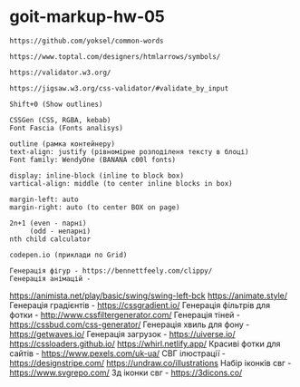 # goit-markup-hw-05

<!-- Слова, часто используемые в CSS-классах -->

    https://github.com/yoksel/common-words

<!-- Tottal (мнемоніки) -->

    https://www.toptal.com/designers/htmlarrows/symbols/

<!-- HTML validator -->

    https://validator.w3.org/

<!-- CSS validator -->

    https://jigsaw.w3.org/css-validator/#validate_by_input

<!-- FIGMA -->

    Shift+0 (Show outlines)

<!-- Figma plugins -->

    CSSGen (CSS, RGBA, kebab)
    Font Fascia (Fonts analisys)

<!--  -->

    outline (рамка контейнеру)
    text-align: justify (рівномірне розподіленя тексту в блоці)
    Font family: WendyOne (BANANA c00l fonts)

    display: inline-block (inline to block box)
    vartical-align: middle (to center inline blocks in box)

    margin-left: auto
    margin-right: auto (to center BOX on page)

    2n+1 (even - парні)
         (odd - непарні)
    nth child calculator

<!-- Interesting webs -->

    codepen.io (приклади по Grid)

    Генерація фігур - https://bennettfeely.com/clippy/
    Генерація анімацій -

https://animista.net/play/basic/swing/swing-left-bck https://animate.style/
Генерація градієнтів - https://cssgradient.io/ Генерація фільтрів для фотки -
http://www.cssfiltergenerator.com/ Генерація тіней -
https://cssbud.com/css-generator/ Генерація хвиль для фону -
https://getwaves.io/ Генерація загрузок - https://uiverse.io/
https://cssloaders.github.io/ https://whirl.netlify.app/ Красиві фотки для
сайтів - https://www.pexels.com/uk-ua/ СВГ ілюстрації -
https://designstripe.com/ https://undraw.co/illustrations Набір іконків свг -
https://www.svgrepo.com/ 3д іконки свг - https://3dicons.co/
